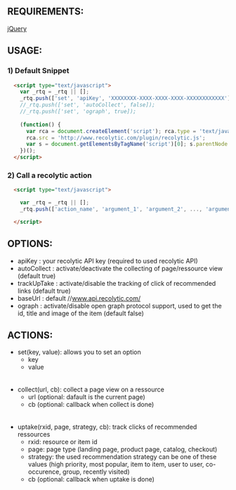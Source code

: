 ## REQUIREMENTS:
<a href="http://jquery.com/">jQuery</a>
## USAGE:
### 1) Default Snippet
```html
  <script type="text/javascript">
    var _rtq = _rtq || [];
    _rtq.push(['set', 'apiKey', 'XXXXXXXX-XXXX-XXXX-XXXX-XXXXXXXXXXXX']);
    //_rtq.push(['set', 'autoCollect', false]);
    //_rtq.push(['set', 'ograph', true]);
  
    (function() {
      var rca = document.createElement('script'); rca.type = 'text/javascript'; rca.async = true;
      rca.src = 'http://www.recolytic.com/plugin/recolytic.js';
      var s = document.getElementsByTagName('script')[0]; s.parentNode.insertBefore(rca, s);
    })();
  </script>
```

### 2) Call a recolytic action
```html
  <script type="text/javascript">

    var _rtq = _rtq || [];
    _rtq.push(['action_name', 'argument_1', 'argument_2', ..., 'argument_n']);

  </script>
```

## OPTIONS:
* apiKey       : your recolytic API key (required to used recolytic API)
* autoCollect  : activate/deactivate the collecting of page/ressource view (default true)
* trackUpTake  : activate/disable the tracking of click of recommended links  (default true)
* baseUrl      : default //www.api.recolytic.com/
* ograph       : activate/disable open graph protocol support, used to get the id, title and image of the item (default false)


## ACTIONS:
* set(key, value): allows you to set an option
    * key
    * value
<br /><br /><br />
* collect(url, cb): collect a page view on a ressource
    * url (optional: dafault is the current page)
    * cb (optional: callback when collect is done)
<br /><br /><br />
* uptake(rxid, page, strategy, cb): track clicks of recommended ressources
    * rxid: resource or item id
    * page: page type (landing page, product page, catalog, checkout)
    * strategy: the used recommendation strategy can be one of these values (high priority, most popular, item to item, user to user, co-occurence, group, recently visited)
    * cb (optional: callback when uptake is done)

